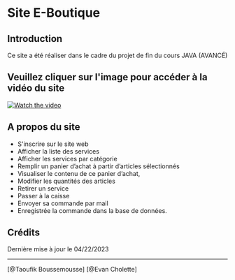 # Site E-Boutique

## Introduction

Ce site a été réaliser dans le cadre du projet de fin du cours JAVA (AVANCÉ)

## Veuillez cliquer sur l'image pour accéder à la vidéo du site
[![Watch the video](https://blogger.googleusercontent.com/img/b/R29vZ2xl/AVvXsEiyXXZM2_Ju0plJWp5YmKrR86et_m735RR9GaxW3YgunBMMbv_GPwGEV1y19ZJlBe0KqJudkis-NLNsxCZGoDgF2GYkZupZMtM4NDOwKf4yI6pthgvxrgdilAdDvtWr4a4oHxipobldLropqzAgeVjawD8d7jbxCceOPoTQ5i4bLS9zagHKzcbX20qf/s16000/home.png)](https://youtu.be/saWqP2O4s7Y)

## A propos du site

- S'inscrire sur le site web
- Afficher la liste des services
- Afficher les services par catégorie
- Remplir un panier d’achat à partir d’articles sélectionnés
- Visualiser le contenu de ce panier d’achat,
- Modifier les quantités des articles
- Retirer un service
- Passer à la caisse
- Envoyer sa commande par mail
- Enregistrée la commande dans la base de données.

## Crédits

Dernière mise à jour le 04/22/2023

------------------

[@Taoufik Boussemousse]
[@Evan Cholette]
